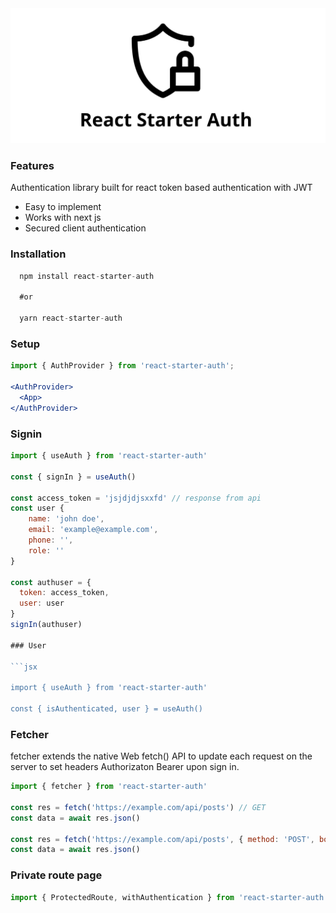 <div align="center">
        <a href="#" title="React Starter Authentication">
            <img src="https://github.com/akosidencio/react-starter-auth/blob/main/react-starter-auth.png" alt="React Starter Authentication" />
        </a>
</div>


### Features

Authentication library built for react token based authentication with JWT
- Easy to implement
- Works with next js
- Secured client authentication

### Installation
```jsx
  npm install react-starter-auth

  #or 

  yarn react-starter-auth
```

### Setup

```jsx
import { AuthProvider } from 'react-starter-auth';

<AuthProvider>
  <App>
</AuthProvider>

```
### Signin

```jsx
import { useAuth } from 'react-starter-auth'

const { signIn } = useAuth()

const access_token = 'jsjdjdjsxxfd' // response from api
const user {
    name: 'john doe',
    email: 'example@example.com',
    phone: '',
    role: ''
}

const authuser = {
  token: access_token,
  user: user
}
signIn(authuser)

### User 

```jsx

import { useAuth } from 'react-starter-auth'

const { isAuthenticated, user } = useAuth()

```

### Fetcher

fetcher extends the native Web fetch() API to update each request on the server to set headers Authorizaton Bearer upon sign in.

```jsx
import { fetcher } from 'react-starter-auth'

const res = fetch('https://example.com/api/posts') // GET
const data = await res.json()

const res = fetch('https://example.com/api/posts', { method: 'POST', body: JSON.stringify(data) }) // POST
const data = await res.json()

```

### Private route page

```jsx
import { ProtectedRoute, withAuthentication } from 'react-starter-auth'

```


